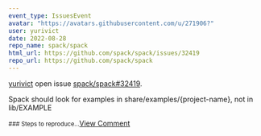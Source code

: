 ```yaml
---
event_type: IssuesEvent
avatar: "https://avatars.githubusercontent.com/u/271906?"
user: yurivict
date: 2022-08-28
repo_name: spack/spack
html_url: https://github.com/spack/spack/issues/32419
repo_url: https://github.com/spack/spack
---
```


<a href='https://github.com/yurivict' target='_blank'>yurivict</a> open issue <a href='https://github.com/spack/spack/issues/32419' target='_blank'>spack/spack#32419</a>.

<p>Spack should look for examples in share/examples/{project-name}, not in lib/EXAMPLE</p><small>### Steps to reproduce...</small><a href='https://github.com/spack/spack/issues/32419' target='_blank'>View Comment</a>